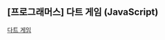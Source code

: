 ## **\[프로그래머스\] 다트 게임 (JavaScript)**
[다트 게임](https://school.programmers.co.kr/learn/courses/30/lessons/17682)



